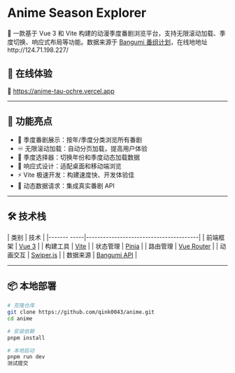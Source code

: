 # Anime Season Explorer

🌸 一款基于 Vue 3 和 Vite 构建的动漫季度番剧浏览平台，支持无限滚动加载、季度切换、响应式布局等功能。数据来源于 [Bangumi 番组计划](https://bangumi.tv/)，在线地地址http://124.71.198.227/

## 🚀 在线体验

🔗 https://anime-tau-ochre.vercel.app

---

## 🧩 功能亮点

- 🎴 季度番剧展示：按年/季度分类浏览所有番剧
- ♾️ 无限滚动加载：自动分页加载，提高用户体验
- 📆 季度选择器：切换年份和季度动态加载数据
- 📱 响应式设计：适配桌面和移动端浏览
- ⚡ Vite 极速开发：构建速度快、开发体验佳
- 🔄 动态数据请求：集成真实番剧 API

---

## 🛠 技术栈

| 类别        | 技术                                   |
|------- -----|----------------------------------------|
| 前端框架    | [Vue 3](https://vuejs.org/)            |
| 构建工具    | [Vite](https://vitejs.dev/)            |
| 状态管理    | [Pinia](https://pinia.vuejs.org/)      |
| 路由管理    | [Vue Router](https://router.vuejs.org/) |
| 动画交互    | [Swiper.js](https://swiperjs.com/)     |
| 数据来源    | [Bangumi API](https://bangumi.github.io/api/) |

---

## 📦 本地部署

```bash
# 克隆仓库
git clone https://github.com/qink0043/anime.git
cd anime

# 安装依赖
pnpm install

# 本地启动
pnpm run dev
测试提交